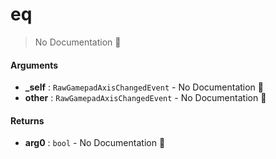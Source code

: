 # eq

> No Documentation 🚧

#### Arguments

- **\_self** : `RawGamepadAxisChangedEvent` \- No Documentation 🚧
- **other** : `RawGamepadAxisChangedEvent` \- No Documentation 🚧

#### Returns

- **arg0** : `bool` \- No Documentation 🚧